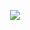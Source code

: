 <p align="center">
  <img src="https://github.com/ycl7199/D3.js_test/blob/main/Pie_chart/pic.jpg">
</p>

